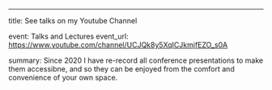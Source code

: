 ---
title: See talks on my Youtube Channel

event: Talks and Lectures
event_url: https://www.youtube.com/channel/UCJQk8y5XqICJkmjfEZO_s0A

summary: Since 2020 I have re-record all conference presentations to make them accessibne, and so they can be enjoyed from the comfort and convenience of your own space.

